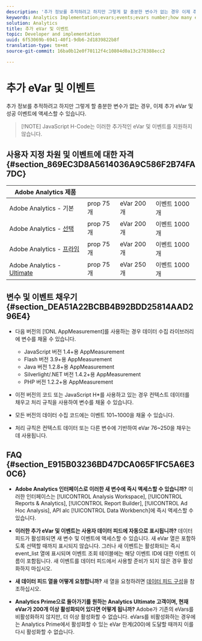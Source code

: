 ```yaml
---
description: '추가 정보를 추적하려고 하지만 그렇게 할 충분한 변수가 없는 경우 이제 추가 eVar 및 성공 이벤트에 액세스할 수 있습니다 '
keywords: Analytics Implementation;evars;events;evars number;how many evars;how many events
solution: Analytics
title: 추가 eVar 및 이벤트
topic: Developer and implementation
uuid: 6f53069b-6941-40f1-9db6-2d1839822b8f
translation-type: tm+mt
source-git-commit: 16ba0b12e0f70112f4c10804d0a13c278388ecc2

---
```



# 추가 eVar 및 이벤트

추가 정보를 추적하려고 하지만 그렇게 할 충분한 변수가 없는 경우, 이제 추가 eVar 및 성공 이벤트에 액세스할 수 있습니다.

> [!NOTE] JavaScript H-Code는 이러한 추가적인 eVar 및 이벤트를 지원하지 않습니다.

## 사용자 지정 차원 및 이벤트에 대한 자격 {#section_869EC3D8A5614036A9C586F2B74FA7DC}

| Adobe Analytics 제품 |  |  |  |
|---|---|---|---|
| Adobe Analytics - 기본 | prop 75개 | eVar 200개 | 이벤트 1000개 |
| Adobe Analytics - [선택](https://www.adobe.com/data-analytics-cloud/analytics/select.html) | prop 75개 | eVar 200개 | 이벤트 1000개 |
| Adobe Analytics - [프라임](https://www.adobe.com/data-analytics-cloud/analytics/prime.html) | prop 75개 | eVar 200개 | 이벤트 1000개 |
| Adobe Analytics - [Ultimate](https://www.adobe.com/data-analytics-cloud/analytics/ultimate.html) | prop 75개 | eVar 250개 | 이벤트 1000개 |

## 변수 및 이벤트 채우기 {#section_DEA51A22BCBB4B92BDD25814AAD296E4}

* 다음 버전의 [!DNL AppMeasurement]를 사용하는 경우 데이터 수집 라이브러리에 변수를 채울 수 있습니다.

   * JavaScript 버전 1.4+용 AppMeasurement
   * Flash 버전 3.9+용 AppMeasurement
   * Java 버전 1.2.8+용 AppMeasurement
   * Silverlight/.NET 버전 1.4.2+용 AppMeasurement
   * PHP 버전 1.2.2+용 AppMeasurement

* 이전 버전의 코드 또는 JavaScript H*를 사용하고 있는 경우 컨텍스트 데이터를 채우고 처리 규칙을 사용하여 변수를 채울 수 있습니다.
* 모든 버전의 데이터 수집 코드에는 이벤트 101~1000을 채울 수 있습니다.
* 처리 규칙은 컨텍스트 데이터 또는 다른 변수에 기반하여 eVar 76~250을 채우는 데 사용됩니다.

## FAQ {#section_E915B03236BD47DCA065F1FC5A6E30C6}

* **Adobe Analytics 인터페이스로 이러한 새 변수에 즉시 액세스할 수 있습니까?** 이러한 인터페이스는 [!UICONTROL Analysis Workspace], [!UICONTROL Reports &amp; Analytics], [!UICONTROL Report Builder], [!UICONTROL Ad Hoc Analysis], API alc [!UICONTROL Data Workbench]에 즉시 액세스할 수 있습니다.

* **이러한 추가 eVar 및 이벤트는 사용자 데이터 피드에 자동으로 표시됩니까?** 데이터 피드가 활성화되면 새 변수 및 이벤트에 액세스할 수 있습니다. 새 eVar 열은 포함하도록 선택할 때까지 표시되지 않습니다. 그러나 새 이벤트는 활성화되는 즉시 event_list 열에 표시되며 이벤트 조회 테이블에는 해당 이벤트 ID에 대한 이벤트 이름이 포함됩니다. 새 이벤트를 데이터 피드에서 사용할 준비가 되지 않은 경우 활성화하지 마십시오.

* **새 데이터 피드 열을 어떻게 요청합니까?** 새 열을 요청하려면 [데이터 피드 구성](https://marketing.adobe.com/resources/help/en_US/sc/clickstream/datafeeds_configure.html)을 참조하십시오.

* **Analytics Prime으로 돌아가기를 원하는 Analytics Ultimate 고객이며, 현재 eVar가 200개 이상 활성화되어 있다면 어떻게 됩니까?** Adobe가 기존의 eVars를 비활성화하지 않지만, 더 이상 활성화할 수 없습니다. eVars를 비활성화하는 경우에는 Analytics Prime에서 활성화할 수 있는 eVar 한계(200)에 도달할 때까지 이를 다시 활성화할 수 없습니다.


